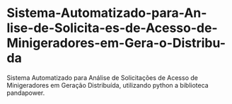 # Sistema-Automatizado-para-An-lise-de-Solicita-es-de-Acesso-de-Minigeradores-em-Gera-o-Distribu-da
Sistema Automatizado para Análise de Solicitações de Acesso de Minigeradores em Geração Distribuída, utilizando python a biblioteca pandapower.
